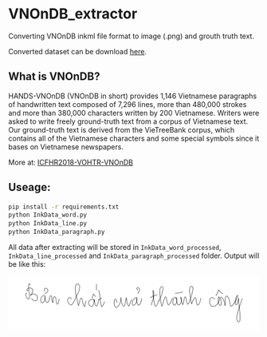 # VNOnDB_extractor
Converting VNOnDB inkml file format to image (.png) and grouth truth text.

Converted dataset can be download [here](https://github.com/vndee/vnondb-extractor/releases).

## What is VNOnDB?
HANDS-VNOnDB (VNOnDB in short) provides 1,146 Vietnamese paragraphs of handwritten text composed of 7,296 lines, more than 480,000 strokes and more than 380,000 characters written by 200 Vietnamese. Writers were asked to write freely ground-truth text from a corpus of Vietnamese text. Our ground-truth text is derived from the VieTreeBank corpus, which contains all of the Vietnamese characters and some special symbols since it bases on Vietnamese newspapers. 

More at: [ICFHR2018-VOHTR-VNOnDB](https://sites.google.com/view/icfhr2018-vohtr-vnondb/database-tools?authuser=0)

## Useage:
```bash
pip install -r requirements.txt
python InkData_word.py
python InkData_line.py
python InkData_paragraph.py
```
All data after extracting will be stored in `InkData_word_processed`, `InkData_line_processed` and `InkData_paragraph_processed` folder. Output will be like this:
<p align="center"> 
<img src="example.png">
</p>
